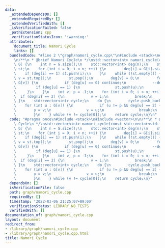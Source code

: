 ```yaml
---
data:
  _extendedDependsOn: []
  _extendedRequiredBy: []
  _extendedVerifiedWith: []
  _isVerificationFailed: false
  _pathExtension: cpp
  _verificationStatusIcon: ':warning:'
  attributes:
    document_title: Namori Cycle
    links: []
  bundledCode: "#line 2 \"graph/namori_cycle.cpp\"\n#include <stack>\n#include <vector>\n\
    \n/**\n * @brief Namori Cycle\n */\nstd::vector<int> namori_cycle(const std::vector<std::vector<int>>&\
    \ G) {\n    int n = G.size();\n    std::vector<int> deg(n);\n    std::stack<int>\
    \ st;\n    for (int i = 0; i < n; ++i) {\n        deg[i] = G[i].size();\n    \
    \    if (deg[i] == 1) st.push(i);\n    }\n    while (!st.empty()) {\n        int\
    \ v = st.top();\n        st.pop();\n        deg[v] = 0;\n        for (int u :\
    \ G[v]) {\n            if (deg[u] == 0) continue;\n            --deg[u];\n   \
    \         if (deg[u] == 1) {\n                st.push(u);\n            }\n   \
    \     }\n    }\n    int v, p = -1;\n    for (int i = 0; i < n; ++i) {\n      \
    \  if (deg[i] == 2) {\n            v = i;\n            break;\n        }\n   \
    \ }\n    std::vector<int> cycle;\n    do {\n        cycle.push_back(v);\n    \
    \    for (int u : G[v]) {\n            if (u != p && deg[u] == 2) {\n        \
    \        p = v;\n                v = u;\n                break;\n            }\n\
    \        }\n    } while (v != cycle[0]);\n    return cycle;\n}\n"
  code: "#pragma once\n#include <stack>\n#include <vector>\n\n/**\n * @brief Namori\
    \ Cycle\n */\nstd::vector<int> namori_cycle(const std::vector<std::vector<int>>&\
    \ G) {\n    int n = G.size();\n    std::vector<int> deg(n);\n    std::stack<int>\
    \ st;\n    for (int i = 0; i < n; ++i) {\n        deg[i] = G[i].size();\n    \
    \    if (deg[i] == 1) st.push(i);\n    }\n    while (!st.empty()) {\n        int\
    \ v = st.top();\n        st.pop();\n        deg[v] = 0;\n        for (int u :\
    \ G[v]) {\n            if (deg[u] == 0) continue;\n            --deg[u];\n   \
    \         if (deg[u] == 1) {\n                st.push(u);\n            }\n   \
    \     }\n    }\n    int v, p = -1;\n    for (int i = 0; i < n; ++i) {\n      \
    \  if (deg[i] == 2) {\n            v = i;\n            break;\n        }\n   \
    \ }\n    std::vector<int> cycle;\n    do {\n        cycle.push_back(v);\n    \
    \    for (int u : G[v]) {\n            if (u != p && deg[u] == 2) {\n        \
    \        p = v;\n                v = u;\n                break;\n            }\n\
    \        }\n    } while (v != cycle[0]);\n    return cycle;\n}"
  dependsOn: []
  isVerificationFile: false
  path: graph/namori_cycle.cpp
  requiredBy: []
  timestamp: '2022-03-06 21:25:07+09:00'
  verificationStatus: LIBRARY_NO_TESTS
  verifiedWith: []
documentation_of: graph/namori_cycle.cpp
layout: document
redirect_from:
- /library/graph/namori_cycle.cpp
- /library/graph/namori_cycle.cpp.html
title: Namori Cycle
---
```

